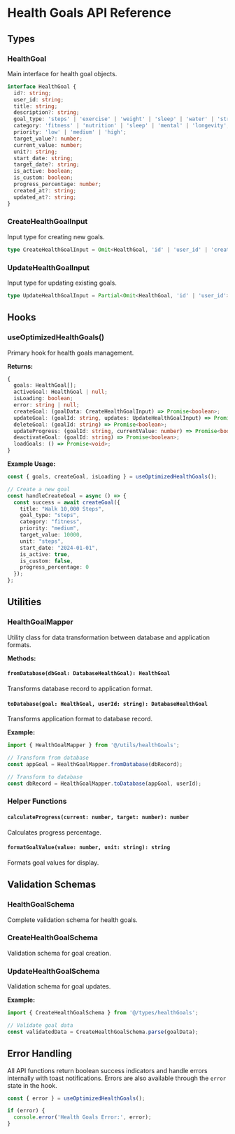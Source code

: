
# Health Goals API Reference

## Types

### HealthGoal
Main interface for health goal objects.

```typescript
interface HealthGoal {
  id?: string;
  user_id: string;
  title: string;
  description?: string;
  goal_type: 'steps' | 'exercise' | 'weight' | 'sleep' | 'water' | 'stress' | 'custom';
  category: 'fitness' | 'nutrition' | 'sleep' | 'mental' | 'longevity';
  priority: 'low' | 'medium' | 'high';
  target_value?: number;
  current_value: number;
  unit?: string;
  start_date: string;
  target_date?: string;
  is_active: boolean;
  is_custom: boolean;
  progress_percentage: number;
  created_at?: string;
  updated_at?: string;
}
```

### CreateHealthGoalInput
Input type for creating new goals.

```typescript
type CreateHealthGoalInput = Omit<HealthGoal, 'id' | 'user_id' | 'created_at' | 'updated_at'>;
```

### UpdateHealthGoalInput
Input type for updating existing goals.

```typescript
type UpdateHealthGoalInput = Partial<Omit<HealthGoal, 'id' | 'user_id'>>;
```

## Hooks

### useOptimizedHealthGoals()

Primary hook for health goals management.

**Returns:**
```typescript
{
  goals: HealthGoal[];
  activeGoal: HealthGoal | null;
  isLoading: boolean;
  error: string | null;
  createGoal: (goalData: CreateHealthGoalInput) => Promise<boolean>;
  updateGoal: (goalId: string, updates: UpdateHealthGoalInput) => Promise<boolean>;
  deleteGoal: (goalId: string) => Promise<boolean>;
  updateProgress: (goalId: string, currentValue: number) => Promise<boolean>;
  deactivateGoal: (goalId: string) => Promise<boolean>;
  loadGoals: () => Promise<void>;
}
```

**Example Usage:**
```typescript
const { goals, createGoal, isLoading } = useOptimizedHealthGoals();

// Create a new goal
const handleCreateGoal = async () => {
  const success = await createGoal({
    title: "Walk 10,000 Steps",
    goal_type: "steps",
    category: "fitness",
    priority: "medium",
    target_value: 10000,
    unit: "steps",
    start_date: "2024-01-01",
    is_active: true,
    is_custom: false,
    progress_percentage: 0
  });
};
```

## Utilities

### HealthGoalMapper

Utility class for data transformation between database and application formats.

**Methods:**

#### `fromDatabase(dbGoal: DatabaseHealthGoal): HealthGoal`
Transforms database record to application format.

#### `toDatabase(goal: HealthGoal, userId: string): DatabaseHealthGoal`
Transforms application format to database record.

**Example:**
```typescript
import { HealthGoalMapper } from '@/utils/healthGoals';

// Transform from database
const appGoal = HealthGoalMapper.fromDatabase(dbRecord);

// Transform to database
const dbRecord = HealthGoalMapper.toDatabase(appGoal, userId);
```

### Helper Functions

#### `calculateProgress(current: number, target: number): number`
Calculates progress percentage.

#### `formatGoalValue(value: number, unit: string): string`
Formats goal values for display.

## Validation Schemas

### HealthGoalSchema
Complete validation schema for health goals.

### CreateHealthGoalSchema
Validation schema for goal creation.

### UpdateHealthGoalSchema
Validation schema for goal updates.

**Example:**
```typescript
import { CreateHealthGoalSchema } from '@/types/healthGoals';

// Validate goal data
const validatedData = CreateHealthGoalSchema.parse(goalData);
```

## Error Handling

All API functions return boolean success indicators and handle errors internally with toast notifications. Errors are also available through the `error` state in the hook.

```typescript
const { error } = useOptimizedHealthGoals();

if (error) {
  console.error('Health Goals Error:', error);
}
```
